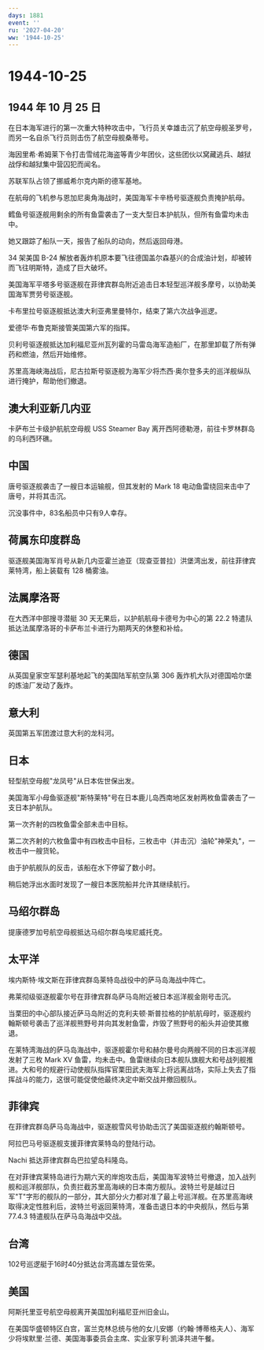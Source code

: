 ```yaml
---
days: 1881
event: ''
ru: '2027-04-20'
ww: '1944-10-25'
---
```


# 1944-10-25

## 1944 年 10 月 25 日

在日本海军进行的第一次重大特种攻击中，飞行员关幸雄击沉了航空母舰圣罗号，而另一名自杀飞行员则击伤了航空母舰桑蒂号。

海因里希·希姆莱下令打击雪绒花海盗等青少年团伙，这些团伙以窝藏逃兵、越狱战俘和越狱集中营囚犯而闻名。

苏联军队占领了挪威希尔克内斯的德军基地。

在航母的飞机参与恩加尼奥角海战时，美国海军卡辛杨号驱逐舰负责掩护航母。

鳕鱼号驱逐舰用剩余的所有鱼雷袭击了一支大型日本护航队，但所有鱼雷均未击中。

她又跟踪了船队一天，报告了船队的动向，然后返回母港。

34 架美国 B-24
解放者轰炸机原本要飞往德国盖尔森基兴的合成油计划，却被转而飞往明斯特，造成了巨大破坏。

美国海军平塔多号驱逐舰在菲律宾群岛附近追击日本轻型巡洋舰多摩号，以协助美国海军贾劳号驱逐舰。

卡布里拉号驱逐舰抵达澳大利亚弗里曼特尔，结束了第六次战争巡逻。

爱德华·布鲁克斯接管美国第六军的指挥。

贝利号驱逐舰抵达加利福尼亚州瓦列霍的马雷岛海军造船厂，在那里卸载了所有弹药和燃油，然后开始维修。

苏里高海峡海战后，尼古拉斯号驱逐舰为海军少将杰西·奥尔登多夫的巡洋舰纵队进行掩护，帮助他们撤退。

## 澳大利亚新几内亚

卡萨布兰卡级护航航空母舰 USS Steamer Bay
离开西阿德勒港，前往卡罗林群岛的乌利西环礁。

## 中国

唐号驱逐舰袭击了一艘日本运输舰，但其发射的 Mark 18
电动鱼雷绕回来击中了唐号，并将其击沉。

沉没事件中，83名船员中只有9人幸存。

## 荷属东印度群岛

驱逐舰美国海军肖号从新几内亚霍兰迪亚（现查亚普拉）洪堡湾出发，前往菲律宾莱特湾，船上装载有
128 桶雾油。

## 法属摩洛哥

在大西洋中部搜寻潜艇 30 天无果后，以护航航母卡德号为中心的第 22.2
特遣队抵达法属摩洛哥的卡萨布兰卡进行为期两天的休整和补给。

## 德国

从英国皇家空军瑟利基地起飞的美国陆军航空队第 306
轰炸机大队对德国哈尔堡的炼油厂发动了轰炸。

## 意大利

英国第五军团渡过意大利的龙科河。

## 日本

轻型航空母舰"龙凤号"从日本佐世保出发。

美国海军小母鱼驱逐舰"斯特莱特"号在日本鹿儿岛西南地区发射两枚鱼雷袭击了一支日本护航队。

第一次齐射的四枚鱼雷全部未击中目标。

第二次齐射的六枚鱼雷中有四枚击中目标，三枚击中（并击沉）油轮"神荣丸"，一枚击中一艘货轮。

由于护航舰队的反击，该船在水下停留了数小时。

稍后她浮出水面时发现了一艘日本医院船并允许其继续航行。

## 马绍尔群岛

提康德罗加号航空母舰抵达马绍尔群岛埃尼威托克。

## 太平洋

埃内斯特·埃文斯在菲律宾群岛莱特岛战役中的萨马岛海战中阵亡。

弗莱彻级驱逐舰霍尔号在菲律宾群岛萨马岛附近被日本巡洋舰金刚号击沉。

当栗田的中心部队接近萨马岛附近的克利夫顿·斯普拉格的护航航母时，驱逐舰约翰斯顿号袭击了巡洋舰熊野号并向其发射鱼雷，炸毁了熊野号的船头并迫使其撤退。

在莱特湾海战的萨马岛海战中，驱逐舰霍尔号和赫尔曼号向两艘不同的日本巡洋舰发射了三枚
Mark XV
鱼雷，均未击中。鱼雷继续向日本舰队旗舰大和号战列舰推进。大和号的规避行动使舰队指挥官栗田武夫海军上将远离战场，实际上失去了指挥战斗的能力，这很可能促使他最终决定中断交战并撤回舰队。

## 菲律宾

在菲律宾群岛萨马岛海战中，驱逐舰雪风号协助击沉了美国驱逐舰约翰斯顿号。

阿拉巴马号驱逐舰支援菲律宾莱特岛的登陆行动。

Nachi 抵达菲律宾群岛巴拉望岛科隆岛。

在对菲律宾莱特岛进行为期六天的岸炮攻击后，美国海军波特兰号撤退，加入战列舰和巡洋舰部队，负责拦截苏里高海峡的日本南方舰队。波特兰号是越过日军"T"字形的舰队的一部分，其大部分火力都对准了最上号巡洋舰。在苏里高海峡取得决定性胜利后，波特兰号返回莱特湾，准备击退日本的中央舰队，然后与第
77.4.3 特遣舰队在萨马岛海战中交战。

## 台湾

102号巡逻艇于16时40分抵达台湾高雄左营佐荣。

## 美国

阿斯托里亚号航空母舰离开美国加利福尼亚州旧金山。

在美国华盛顿特区白宫，富兰克林总统与他的女儿安娜（约翰·博蒂格夫人）、海军少将埃默里·兰德、美国海事委员会主席、实业家亨利·凯泽共进午餐。